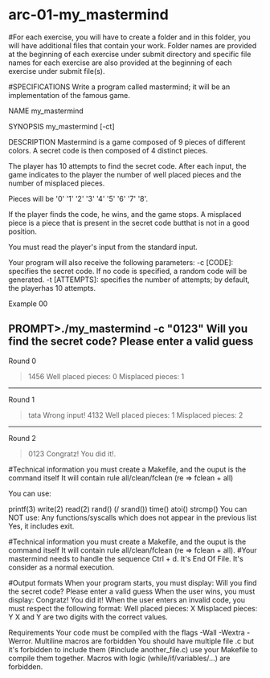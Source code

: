 # arc-01-my_mastermind

#For each exercise, you will have to create a folder and in this folder, you will have additional files that contain your work. Folder names are provided at the beginning of each exercise under submit directory and specific file names for each exercise are also provided at the beginning of each exercise under submit file(s).

#SPECIFICATIONS
Write a program called mastermind; it will be an implementation of the famous game.

NAME
my_mastermind

SYNOPSIS
my_mastermind [-ct]

DESCRIPTION
Mastermind is a game composed of 9 pieces of different colors. A secret code is then composed of 4 distinct pieces.

The player has 10 attempts to find the secret code. After each input, the game indicates to the player the number of well placed pieces and the number of misplaced pieces.

Pieces will be '0' '1' '2' '3' '4' '5' '6' '7' '8'.

If the player finds the code, he wins, and the game stops. A misplaced piece is a piece that is present in the secret code butthat is not in a good position.

You must read the player's input from the standard input.

Your program will also receive the following parameters: -c [CODE]: specifies the secret code. If no code is specified, a random code will be generated. -t [ATTEMPTS]: specifies the number of attempts; by default, the playerhas 10 attempts.

Example 00

PROMPT>./my_mastermind -c "0123"
Will you find the secret code?
Please enter a valid guess
---
Round 0
>1456
Well placed pieces: 0
Misplaced pieces: 1
---
Round 1
>tata
Wrong input!
>4132
Well placed pieces: 1
Misplaced pieces: 2
---
Round 2
>0123
Congratz! You did it!.

#Technical information
you must create a Makefile, and the ouput is the command itself It will contain rule all/clean/fclean (re => fclean + all)

You can use:

printf(3)
write(2)
read(2)
rand() (/ srand())
time()
atoi()
strcmp()
You can NOT use:
Any functions/syscalls which does not appear in the previous list
Yes, it includes exit.

#Technical information
you must create a Makefile, and the ouput is the command itself It will contain rule all/clean/fclean (re => fclean + all).
#Your mastermind needs to handle the sequence Ctrl + d. It's End Of File. It's consider as a normal execution.

#Output formats
When your program starts, you must display:
Will you find the secret code?
Please enter a valid guess
When the user wins, you must display:
Congratz! You did it!
When the user enters an invalid code, you must respect the following format:
Well placed pieces: X
Misplaced pieces: Y
X and Y are two digits with the correct values.

Requirements
Your code must be compiled with the flags -Wall -Wextra -Werror.
Multiline macros are forbidden
You should have multiple file .c but it's forbidden to include them (#include another_file.c) use your Makefile to compile them together.
Macros with logic (while/if/variables/...) are forbidden.



